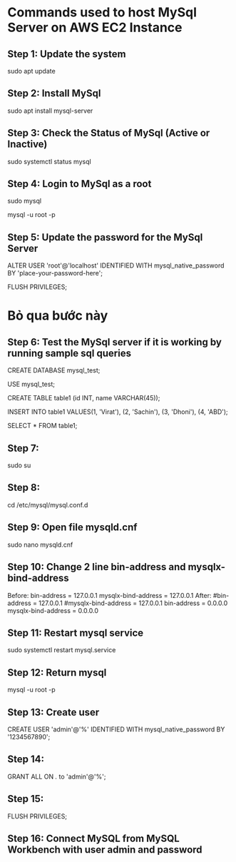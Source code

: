 # Commands used to host MySql Server on AWS EC2 Instance

## Step 1: Update the system

sudo apt update

## Step 2: Install MySql

sudo apt install mysql-server

## Step 3: Check the Status of MySql (Active or Inactive)

sudo systemctl status mysql

## Step 4: Login to MySql as a root

sudo mysql

mysql -u root -p

## Step 5: Update the password for the MySql Server

ALTER USER 'root'@'localhost' IDENTIFIED WITH mysql_native_password BY 'place-your-password-here';

FLUSH PRIVILEGES;


# Bỏ qua bước này
## Step 6: Test the MySql server if it is working by running sample sql queries

CREATE DATABASE mysql_test;

USE mysql_test;

CREATE TABLE table1 (id INT, name VARCHAR(45));

INSERT INTO table1 VALUES(1, 'Virat'), (2, 'Sachin'), (3, 'Dhoni'), (4, 'ABD');

SELECT * FROM table1;

## Step 7: 
sudo su

## Step 8: 
cd /etc/mysql/mysql.conf.d

## Step 9: Open file mysqld.cnf
sudo nano mysqld.cnf

## Step 10: Change 2 line bin-address and mysqlx-bind-address
Before: 
bin-address = 127.0.0.1
mysqlx-bind-address = 127.0.0.1
After:
#bin-address = 127.0.0.1
#mysqlx-bind-address = 127.0.0.1
bin-address = 0.0.0.0
mysqlx-bind-address = 0.0.0.0

## Step 11: Restart mysql service
sudo systemctl restart mysql.service

## Step 12: Return mysql
mysql -u root -p

## Step 13: Create user
CREATE USER 'admin'@'%' IDENTIFIED WITH mysql_native_password BY '1234567890';

## Step 14:
GRANT ALL ON *.* to 'admin'@'%';

## Step 15:
FLUSH PRIVILEGES;

## Step 16: Connect MySQL from MySQL Workbench with user admin and password